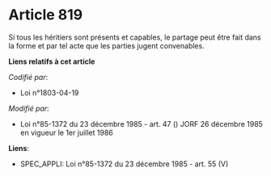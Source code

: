 # Article 819

Si tous les héritiers sont présents et capables, le partage peut être fait dans la forme et par tel acte que les parties
jugent convenables.

**Liens relatifs à cet article**

_Codifié par_:

  - Loi n°1803-04-19

_Modifié par_:

  - Loi n°85-1372 du 23 décembre 1985 - art. 47 () JORF 26 décembre 1985 en vigueur le 1er juillet 1986

**Liens**:

  - SPEC_APPLI: Loi n°85-1372 du 23 décembre 1985 - art. 55 (V)
